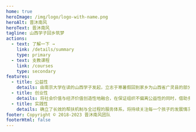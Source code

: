 ```yaml
---
home: true
heroImage: /img/logo/logo-with-name.png
heroAlt: 晋沐南风
heroText: 晋沐南风
tagline: 山西学子回乡筑梦
actions:
  - text: 了解一下 →
    link: /details/summary
    type: primary
  - text: 支教课程
    link: /courses
    type: secondary
features:
  - title: 公益性
    details: 由南京大学在读的山西学子发起，立志于寒暑假回到家乡为山西省广灵县的部分学生提供学习、生活上的帮助。
  - title: 创业性
    details: 将社会价值与经济价值创造性地融合，在保证组织不偏离公益性的同时，借助多种商业手段来实现项目组织的自我造血。
  - title: 实践性
    details: 确立了长效的帮扶机制与全过程的服务体系，将持续关注每一个孩子的发展情况，采取点对点的模式为学子的生活助力。
footer: Copyright © 2018-2023 晋沐南风团队
footerHtml: false
---
```


